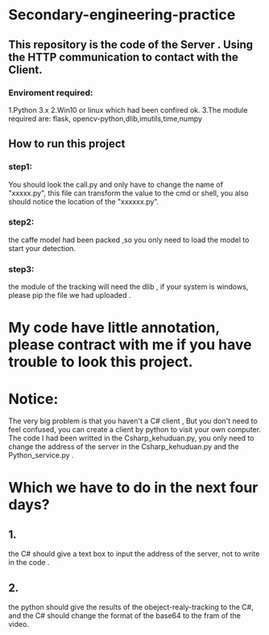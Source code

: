 # Secondary-engineering-practice
## This repository is the code of the Server . Using the HTTP communication to contact with the Client.

### Enviroment required:
1.Python 3.x
2.Win10 or linux which had been confired ok.
3.The module required are: flask, opencv-python,dlib,imutils,time,numpy
## How to run this project
### step1:
You should look the call.py and only have to change the name of "xxxxx.py", this file can transform the value to the cmd or shell, you also should notice the location of the "xxxxxx.py".  
### step2:
the caffe model had been packed ,so you only need to load the model to start your detection.
### step3:
the  module of the tracking  will need the dlib , if your system is windows, please pip the file we had uploaded . 

# My code  have little annotation, please contract with me if you have trouble to look this project.
# Notice:
 The very big problem is that you haven't a C# client , But you don't need to feel confused, you can create a client by python to visit your own computer. The code I had been writted in the Csharp_kehuduan.py, you only need to change the address of the server in the Csharp_kehuduan.py and the Python_service.py .
# Which we have to do in the next four days?
## 1. 
the C# should give a text box to input the address of the server, not to write in the code .
## 2. 
the python should give the results of the obeject-realy-tracking to the C#, and the C# should change the format of the base64 to the fram of the video. 

